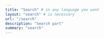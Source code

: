 ```yaml
---
title: "Search" # in any language you want
layout: "search" # is necessary
url: "/search"
description: "Search part"
summary: "search"
---
```

